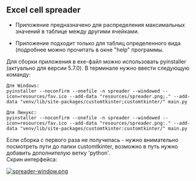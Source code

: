 <h2> Excel cell spreader</h2>

- Приложение предназначено для распределения максимальных значений в таблице между другими ячейками.


- Приложение подходит только для таблиц определенного вида (подробнее можно прочитать в окне "help" программы.



Для сборки приложения в exe-файл можно использовать pyinstaller (актуально для версии 5.7.0).
В терминале нужно ввести следующую команду:

    Для Windows:
    pyinstaller --noconfirm --onefile -n spreader --windowed --icon=resources/fav.ico --add-data "resources/spreader.png;." --add-data "venv/lib/site-packages/customtkinter;customtkinter/" main.py

    Для Линукс:
    pyinstaller --noconfirm --onefile -n spreader --windowed --icon=resources/fav.ico --add-data "resources/spreader.png:." --add-data "venv/lib/site-packages/customtkinter:customtkinter/" main.py

Если сборка с первого раза не получилась - нужно внимательно посмотреть пути до папки customtkinter, возможно в путь нужно добавить дополнителую ветку 'python'.\
Скрин интерфейса:





[![spreader-window.png](https://i.postimg.cc/N0gHxdvn/spreader-window.png)](https://postimg.cc/SnvRS7sL)
